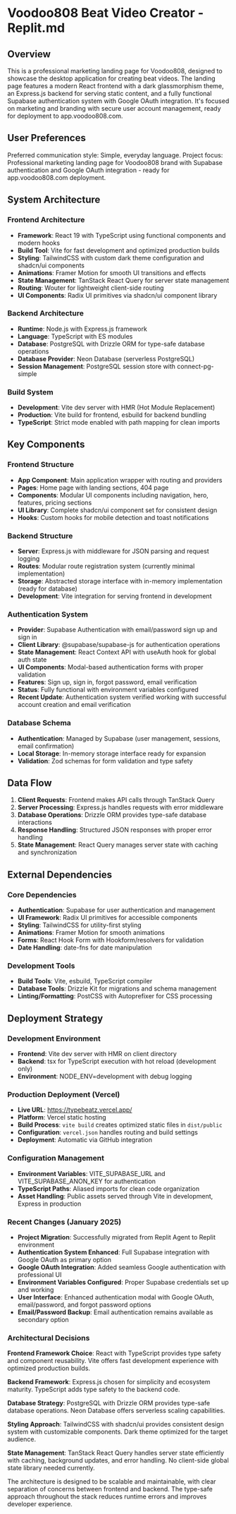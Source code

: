 # Voodoo808 Beat Video Creator - Replit.md

## Overview

This is a professional marketing landing page for Voodoo808, designed to showcase the desktop application for creating beat videos. The landing page features a modern React frontend with a dark glassmorphism theme, an Express.js backend for serving static content, and a fully functional Supabase authentication system with Google OAuth integration. It's focused on marketing and branding with secure user account management, ready for deployment to app.voodoo808.com.

## User Preferences

Preferred communication style: Simple, everyday language.
Project focus: Professional marketing landing page for Voodoo808 brand with Supabase authentication and Google OAuth integration - ready for app.voodoo808.com deployment.

## System Architecture

### Frontend Architecture
- **Framework**: React 19 with TypeScript using functional components and modern hooks
- **Build Tool**: Vite for fast development and optimized production builds
- **Styling**: TailwindCSS with custom dark theme configuration and shadcn/ui components
- **Animations**: Framer Motion for smooth UI transitions and effects
- **State Management**: TanStack React Query for server state management
- **Routing**: Wouter for lightweight client-side routing
- **UI Components**: Radix UI primitives via shadcn/ui component library

### Backend Architecture
- **Runtime**: Node.js with Express.js framework
- **Language**: TypeScript with ES modules
- **Database**: PostgreSQL with Drizzle ORM for type-safe database operations
- **Database Provider**: Neon Database (serverless PostgreSQL)
- **Session Management**: PostgreSQL session store with connect-pg-simple

### Build System
- **Development**: Vite dev server with HMR (Hot Module Replacement)
- **Production**: Vite build for frontend, esbuild for backend bundling
- **TypeScript**: Strict mode enabled with path mapping for clean imports

## Key Components

### Frontend Structure
- **App Component**: Main application wrapper with routing and providers
- **Pages**: Home page with landing sections, 404 page
- **Components**: Modular UI components including navigation, hero, features, pricing sections
- **UI Library**: Complete shadcn/ui component set for consistent design
- **Hooks**: Custom hooks for mobile detection and toast notifications

### Backend Structure
- **Server**: Express.js with middleware for JSON parsing and request logging
- **Routes**: Modular route registration system (currently minimal implementation)
- **Storage**: Abstracted storage interface with in-memory implementation (ready for database)
- **Development**: Vite integration for serving frontend in development

### Authentication System
- **Provider**: Supabase Authentication with email/password sign up and sign in
- **Client Library**: @supabase/supabase-js for authentication operations
- **State Management**: React Context API with useAuth hook for global auth state
- **UI Components**: Modal-based authentication forms with proper validation
- **Features**: Sign up, sign in, forgot password, email verification
- **Status**: Fully functional with environment variables configured
- **Recent Update**: Authentication system verified working with successful account creation and email verification

### Database Schema
- **Authentication**: Managed by Supabase (user management, sessions, email confirmation)
- **Local Storage**: In-memory storage interface ready for expansion
- **Validation**: Zod schemas for form validation and type safety

## Data Flow

1. **Client Requests**: Frontend makes API calls through TanStack Query
2. **Server Processing**: Express.js handles requests with error middleware
3. **Database Operations**: Drizzle ORM provides type-safe database interactions
4. **Response Handling**: Structured JSON responses with proper error handling
5. **State Management**: React Query manages server state with caching and synchronization

## External Dependencies

### Core Dependencies
- **Authentication**: Supabase for user authentication and management
- **UI Framework**: Radix UI primitives for accessible components
- **Styling**: TailwindCSS for utility-first styling
- **Animations**: Framer Motion for smooth animations
- **Forms**: React Hook Form with Hookform/resolvers for validation
- **Date Handling**: date-fns for date manipulation

### Development Tools
- **Build Tools**: Vite, esbuild, TypeScript compiler
- **Database Tools**: Drizzle Kit for migrations and schema management
- **Linting/Formatting**: PostCSS with Autoprefixer for CSS processing

## Deployment Strategy

### Development Environment
- **Frontend**: Vite dev server with HMR on client directory
- **Backend**: tsx for TypeScript execution with hot reload (development only)
- **Environment**: NODE_ENV=development with debug logging

### Production Deployment (Vercel)
- **Live URL**: https://typebeatz.vercel.app/
- **Platform**: Vercel static hosting
- **Build Process**: `vite build` creates optimized static files in `dist/public`
- **Configuration**: `vercel.json` handles routing and build settings
- **Deployment**: Automatic via GitHub integration

### Configuration Management
- **Environment Variables**: VITE_SUPABASE_URL and VITE_SUPABASE_ANON_KEY for authentication
- **TypeScript Paths**: Aliased imports for clean code organization
- **Asset Handling**: Public assets served through Vite in development, Express in production

### Recent Changes (January 2025)
- **Project Migration**: Successfully migrated from Replit Agent to Replit environment
- **Authentication System Enhanced**: Full Supabase integration with Google OAuth as primary option
- **Google OAuth Integration**: Added seamless Google authentication with professional UI
- **Environment Variables Configured**: Proper Supabase credentials set up and working
- **User Interface**: Enhanced authentication modal with Google OAuth, email/password, and forgot password options
- **Email/Password Backup**: Email authentication remains available as secondary option

### Architectural Decisions

**Frontend Framework Choice**: React with TypeScript provides type safety and component reusability. Vite offers fast development experience with optimized production builds.

**Backend Framework**: Express.js chosen for simplicity and ecosystem maturity. TypeScript adds type safety to the backend code.

**Database Strategy**: PostgreSQL with Drizzle ORM provides type-safe database operations. Neon Database offers serverless scaling capabilities.

**Styling Approach**: TailwindCSS with shadcn/ui provides consistent design system with customizable components. Dark theme optimized for the target audience.

**State Management**: TanStack React Query handles server state efficiently with caching, background updates, and error handling. No client-side global state library needed currently.

The architecture is designed to be scalable and maintainable, with clear separation of concerns between frontend and backend. The type-safe approach throughout the stack reduces runtime errors and improves developer experience.